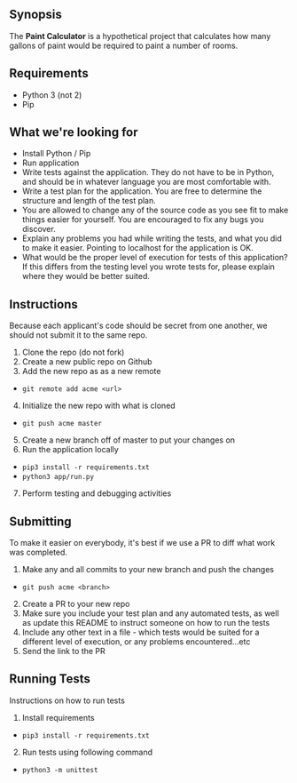 ## Synopsis

The **Paint Calculator** is a hypothetical project that calculates how many gallons of paint would be required to paint a number of rooms.

## Requirements

* Python 3 (not 2)
* Pip

## What we're looking for

* Install Python / Pip
* Run application
* Write tests against the application. They do not have to be in Python, and should be in whatever language you are most comfortable with.
* Write a test plan for the application.  You are free to determine the structure and length of the test plan.
* You are allowed to change any of the source code as you see fit to make things easier for yourself. You are encouraged to fix any bugs you discover.
* Explain any problems you had while writing the tests, and what you did to make it easier. Pointing to localhost for the application is OK.
* What would be the proper level of execution for tests of this application?  If this differs from the testing level you wrote tests for, please explain where they would be better suited.

## Instructions

Because each applicant's code should be secret from one another, we should not submit it to the same repo.

1. Clone the repo (do not fork)
2. Create a new public repo on Github
3. Add the new repo as as a new remote
* `git remote add acme <url>`
4. Initialize the new repo with what is cloned
* `git push acme master`
5. Create a new branch off of master to put your changes on
6. Run the application locally
* `pip3 install -r requirements.txt`
* `python3 app/run.py`
7. Perform testing and debugging activities

## Submitting 

To make it easier on everybody, it's best if we use a PR to diff what work was completed.

1. Make any and all commits to your new branch and push the changes
* `git push acme <branch>`
2. Create a PR to your new repo
3. Make sure you include your test plan and any automated tests, as well as update this README to instruct someone on how to run the tests
4. Include any other text in a file - which tests would be suited for a different level of execution, or any problems encountered...etc
5. Send the link to the PR

## Running Tests

Instructions on how to run tests
1. Install requirements
* `pip3 install -r requirements.txt`
2. Run tests using following command
* `python3 -m unittest`
